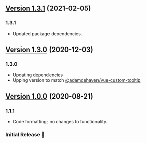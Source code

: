 ## [Version 1.3.1](https://github.com/adamdehaven/vuepress-plugin-custom-tooltip/releases/tag/v1.3.1) (2021-02-05)

### 1.3.1

- Updated package dependencies.

## [Version 1.3.0](https://github.com/adamdehaven/vuepress-plugin-custom-tooltip/releases/tag/v1.3.0) (2020-12-03)

### 1.3.0

- Updating dependencies
- Upping version to match [@adamdehaven/vue-custom-tooltip](https://github.com/adamdehaven/vue-custom-tooltip)

## [Version 1.0.0](https://github.com/adamdehaven/vuepress-plugin-custom-tooltip/releases/tag/v1.0.0) (2020-08-21)

### 1.1.1

- Code formatting; no changes to functionality.

### Initial Release :tada:
